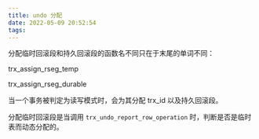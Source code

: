 ```yaml
---
title: undo 分配
date: 2022-05-09 20:52:54
tags:
---
```


分配临时回滚段和持久回滚段的函数名不同只在于末尾的单词不同：

trx_assign_rseg_temp

trx_assign_rseg_durable


当一个事务被判定为读写模式时，会为其分配 trx_id 以及持久回滚段。


分配临时回滚段是当调用 `trx_undo_report_row_operation` 时，判断是否是临时表而动态分配的。
